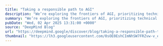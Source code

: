 ```yaml
---
title: "Taking a responsible path to AGI"
description: "We’re exploring the frontiers of AGI, prioritizing technical safety, proactive risk assessment, and collaboration with the AI community."
summary: "We’re exploring the frontiers of AGI, prioritizing technical safety, proactive risk assessment, and collaboration with the AI community."
pubDate: "Wed, 02 Apr 2025 13:31:00 +0000"
source: "DeepMind Blog"
url: "https://deepmind.google/discover/blog/taking-a-responsible-path-to-agi/"
thumbnail: "https://lh3.googleusercontent.com/0sOE0EshCImNhSW7FRZvw-v_eyJJt_WUEh9evgRbhB4tl0o7qY2VAJdAloF5q3Q6CKTCiXdEvv1kUfsyZz8h6rR7Rl9jUhH02ADOyl7A7w-0QDWWr1Y=w1200-h630-n-nu"
---
```


